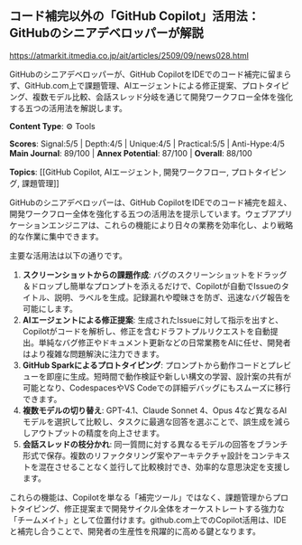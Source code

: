 ## コード補完以外の「GitHub Copilot」活用法：GitHubのシニアデベロッパーが解説

https://atmarkit.itmedia.co.jp/ait/articles/2509/09/news028.html

GitHubのシニアデベロッパーが、GitHub CopilotをIDEでのコード補完に留まらず、GitHub.com上で課題管理、AIエージェントによる修正提案、プロトタイピング、複数モデル比較、会話スレッド分岐を通じて開発ワークフロー全体を強化する五つの活用法を解説します。

**Content Type**: ⚙️ Tools

**Scores**: Signal:5/5 | Depth:4/5 | Unique:4/5 | Practical:5/5 | Anti-Hype:4/5
**Main Journal**: 89/100 | **Annex Potential**: 87/100 | **Overall**: 88/100

**Topics**: [[GitHub Copilot, AIエージェント, 開発ワークフロー, プロトタイピング, 課題管理]]

GitHubのシニアデベロッパーは、GitHub CopilotをIDEでのコード補完を超え、開発ワークフロー全体を強化する五つの活用法を提示しています。ウェブアプリケーションエンジニアは、これらの機能により日々の業務を効率化し、より戦略的な作業に集中できます。

主要な活用法は以下の通りです。
1.  **スクリーンショットからの課題作成**: バグのスクリーンショットをドラッグ＆ドロップし簡単なプロンプトを添えるだけで、Copilotが自動でIssueのタイトル、説明、ラベルを生成。記録漏れや曖昧さを防ぎ、迅速なバグ報告を可能にします。
2.  **AIエージェントによる修正提案**: 生成されたIssueに対して指示を出すと、Copilotがコードを解析し、修正を含むドラフトプルリクエストを自動提出。単純なバグ修正やドキュメント更新などの日常業務をAIに任せ、開発者はより複雑な問題解決に注力できます。
3.  **GitHub Sparkによるプロトタイピング**: プロンプトから動作コードとプレビューを即座に生成。短時間で動作検証や新しい構文の学習、設計案の共有が可能となり、CodespacesやVS Codeでの詳細デバッグにもスムーズに移行できます。
4.  **複数モデルの切り替え**: GPT-4.1、Claude Sonnet 4、Opus 4など異なるAIモデルを選択して比較し、タスクに最適な回答を選ぶことで、誤生成を減らしアウトプットの精度を向上させます。
5.  **会話スレッドの枝分かれ**: 同一質問に対する異なるモデルの回答をブランチ形式で保存。複数のリファクタリング案やアーキテクチャ設計をコンテキストを混在させることなく並行して比較検討でき、効率的な意思決定を支援します。

これらの機能は、Copilotを単なる「補完ツール」ではなく、課題管理からプロトタイピング、修正提案まで開発サイクル全体をオーケストレートする強力な「チームメイト」として位置付けます。github.com上でのCopilot活用は、IDEと補完し合うことで、開発者の生産性を飛躍的に高める鍵となります。